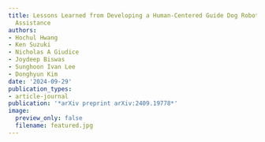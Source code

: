 ```yaml
---
title: Lessons Learned from Developing a Human-Centered Guide Dog Robot for Mobility
  Assistance
authors:
- Hochul Hwang
- Ken Suzuki
- Nicholas A Giudice
- Joydeep Biswas
- Sunghoon Ivan Lee
- Donghyun Kim
date: '2024-09-29'
publication_types:
- article-journal
publication: '*arXiv preprint arXiv:2409.19778*'
image:
  preview_only: false
  filename: featured.jpg
---
```


